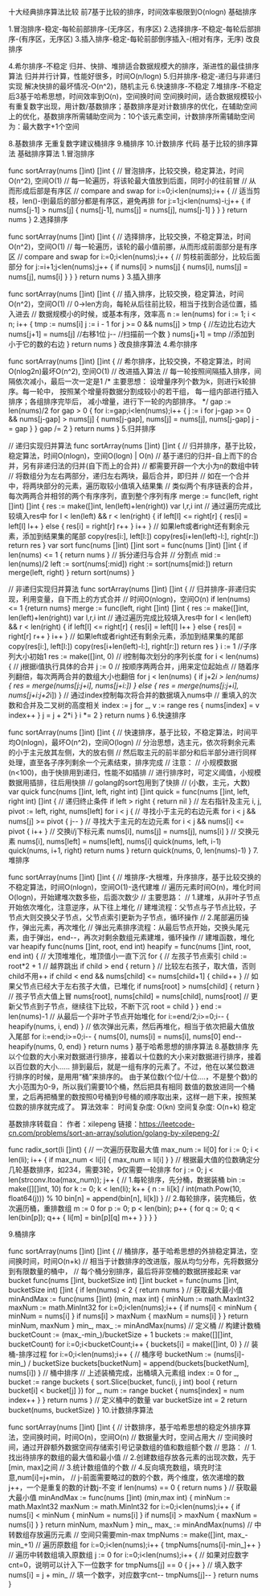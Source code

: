 十大经典排序算法比较
前7基于比较的排序，时间效率极限到O(nlogn)
基础排序

1.冒泡排序-稳定-每轮前部排序-(无序区，有序区)
2.选择排序-不稳定-每轮后部排序-(有序区，无序区)
3.插入排序-稳定-每轮前部倒序插入-(相对有序，无序)
改良排序

4.希尔排序-不稳定
归并、快排、堆排适合数据规模大的排序，渐进性的最佳排序算法
归并并行计算，性能好很多，时间O(n/logn)
5.归并排序-稳定-递归与非递归实现
解决快排的最坏情况-O(n^2)，随机主元
6.快速排序-不稳定
7.堆排序-不稳定
后3基于哈希思想，时间效率到O(n)，空间换时间
空间换时间，适合数据规模较小
有重复数字出现，用计数/基数排序；基数排序是对计数排序的优化，在辅助空间上的优化，基数排序所需辅助空间为：10个该元素空间，计数排序所需辅助空间为：最大数字+1个空间

8.基数排序
无重复数字建议桶排序
9.桶排序
10.计数排序
代码
基于比较的排序算法
基础排序算法
1.冒泡排序


func sortArray(nums []int) []int {
    // 冒泡排序，比较交换，稳定算法，时间O(n^2), 空间O(1)
	// 每一轮遍历，将该轮最大值放到后面，同时小的往前冒
	// 从而形成后部是有序区
	// compare and swap
	for i:=0;i<len(nums);i++ {
		// 适当剪枝，len()-i到最后的部分都是有序区，避免再排
		for j:=1;j<len(nums)-i;j++ {
			if nums[j-1] > nums[j] {
				nums[j-1], nums[j] = nums[j], nums[j-1]
			}
		}
	}
	return nums
}
2.选择排序


func sortArray(nums []int) []int {
	// 选择排序，比较交换，不稳定算法，时间O(n^2)，空间O(1)
	// 每一轮遍历，该轮的最小值前挪，从而形成前面部分是有序区
	// compare and swap
	for i:=0;i<len(nums);i++ {
		// 剪枝前面部分，比较后面部分
		for j:=i+1;j<len(nums);j++ {
			if nums[i] > nums[j] {
				nums[i], nums[j] = nums[j], nums[i]
			}
		}
	}
	return nums
}
3.插入排序


func sortArray(nums []int) []int {
	// 插入排序，比较交换，稳定算法，时间O(n^2)，空间O(1)
	// 0->len方向，每轮从后往前比较，相当于找到合适位置，插入进去
	// 数据规模小的时候，或基本有序，效率高
	n := len(nums)
	for i := 1; i < n; i++ {
		tmp := nums[i]
		j := i - 1
		for j >= 0 && nums[j] > tmp { //左边比右边大
			nums[j+1] = nums[j] //右移1位
			j--                 //扫描前一个数
		}
		nums[j+1] = tmp //添加到小于它的数的右边
	}
	return nums
}
改良排序算法
4.希尔排序


func sortArray(nums []int) []int {
	// 希尔排序，比较交换，不稳定算法，时间O(nlog2n)最坏O(n^2), 空间O(1)
	// 改进插入算法
	// 每一轮按照间隔插入排序，间隔依次减小，最后一次一定是1
	/*
	主要思想：
	设增量序列个数为k，则进行k轮排序。每一轮中，
	按照某个增量将数据分割成较小的若干组，
	每一组内部进行插入排序；各组排序完毕后，
	减小增量，进行下一轮的内部排序。
	*/
	gap := len(nums)/2
	for gap > 0 {
		for i:=gap;i<len(nums);i++ {
			j := i
			for j-gap >= 0 && nums[j-gap] > nums[j] {
				nums[j-gap], nums[j] = nums[j], nums[j-gap]
				j -= gap
			}
		}
		gap /= 2
	}
	return nums
}
5.归并排序


// 递归实现归并算法
func sortArray(nums []int) []int {
	// 归并排序，基于比较，稳定算法，时间O(nlogn)，空间O(logn) | O(n)
	// 基于递归的归并-自上而下的合并，另有非递归法的归并(自下而上的合并)
	// 都需要开辟一个大小为n的数组中转
	// 将数组分为左右两部分，递归左右两块，最后合并，即归并
	// 如在一个合并中，将两块部分的元素，遍历取较小值填入结果集
	// 类似两个有序链表的合并，每次两两合并相邻的两个有序序列，直到整个序列有序
	merge := func(left, right []int) []int {
		res := make([]int, len(left)+len(right))
		var l,r,i int
		// 通过遍历完成比较填入res中
		for l < len(left) && r < len(right) {
			if left[l] <= right[r] {
				res[i] = left[l]
				l++
			} else {
				res[i] = right[r]
				r++
			}
			i++
		}
		// 如果left或者right还有剩余元素，添加到结果集的尾部
		copy(res[i:], left[l:])
		copy(res[i+len(left)-l:], right[r:])
		return res
	}
	var sort func(nums []int) []int
	sort = func(nums []int) []int {
		if len(nums) <= 1 {
			return nums
		}
		// 拆分递归与合并
		// 分割点
		mid := len(nums)/2
		left := sort(nums[:mid])
		right := sort(nums[mid:])
		return merge(left, right)
	}
	return sort(nums)
}

// 非递归实现归并算法
func sortArray(nums []int) []int {
	// 归并排序-非递归实现，利用变量，自下而上的方式合并
	// 时间O(nlogn)，空间O(n)
	if len(nums) <= 1 {return nums}
	merge := func(left, right []int) []int {
		res := make([]int, len(left)+len(right))
		var l,r,i int
		// 通过遍历完成比较填入res中
		for l < len(left) && r < len(right) {
			if left[l] <= right[r] {
				res[i] = left[l]
				l++
			} else {
				res[i] = right[r]
				r++
			}
			i++
		}
		// 如果left或者right还有剩余元素，添加到结果集的尾部
		copy(res[i:], left[l:])
		copy(res[i+len(left)-l:], right[r:])
		return res
	}
	i := 1 //子序列大小初始1
	res := make([]int, 0)
	// i控制每次划分的序列长度
	for i < len(nums) {
		// j根据i值执行具体的合并
		j := 0
		// 按顺序两两合并，j用来定位起始点
		// 随着序列翻倍，每次两两合并的数组大小也翻倍
		for j < len(nums) {
			if j+2*i > len(nums) {
				res = merge(nums[j:j+i], nums[j+i:])
			} else {
				res = merge(nums[j:j+i], nums[j+i:j+2*i])
			}
			// 通过index控制每次将合并的数据填入nums中
			// 重填入的次数和合并及二叉树的高度相关
			index := j
			for _, v := range res {
				nums[index] = v
				index++
			}
			j = j + 2*i
		}
		i *= 2
	}
	return nums
}
6.快速排序


func sortArray(nums []int) []int {
    // 快速排序，基于比较，不稳定算法，时间平均O(nlogn)，最坏O(n^2)，空间O(logn)
	// 分治思想，选主元，依次将剩余元素的小于主元放其左侧，大的放右侧
	// 然后取主元的前半部分和后半部分进行同样处理，直至各子序列剩余一个元素结束，排序完成
	// 注意：
	// 小规模数据(n<100)，由于快排用到递归，性能不如插排
	// 进行排序时，可定义阈值，小规模数据用插排，往后用快排
	// golang的sort包用到了快排
	// (小数，主元，大数)
	var quick func(nums []int, left, right int) []int
	quick = func(nums []int, left, right int) []int {
		// 递归终止条件
		if left > right {
			return nil
		}
		// 左右指针及主元
		i, j, pivot := left, right, nums[left]
		for i < j {
			// 寻找小于主元的右边元素
			for i < j && nums[j] >= pivot {
				j--
			}
			// 寻找大于主元的左边元素
			for i < j && nums[i] <= pivot {
				i++
			}
			// 交换i/j下标元素
			nums[i], nums[j] = nums[j], nums[i]
		}
		// 交换元素
		nums[i], nums[left] = nums[left], nums[i]
		quick(nums, left, i-1)
		quick(nums, i+1, right)
		return nums
	}
	return quick(nums, 0, len(nums)-1)
}
7.堆排序


func sortArray(nums []int) []int {
    // 堆排序-大根堆，升序排序，基于比较交换的不稳定算法，时间O(nlogn)，空间O(1)-迭代建堆
	// 遍历元素时间O(n)，堆化时间O(logn)，开始建堆次数多些，后面次数少 
	// 主要思路：
	// 1.建堆，从非叶子节点开始依次堆化，注意逆序，从下往上堆化
	// 建堆流程：父节点与子节点比较，子节点大则交换父子节点，父节点索引更新为子节点，循环操作
	// 2.尾部遍历操作，弹出元素，再次堆化
	// 弹出元素排序流程：从最后节点开始，交换头尾元素，由于弹出，end--，再次对剩余数组元素建堆，循环操作
	// 建堆函数，堆化
	var heapify func(nums []int, root, end int)
	heapify = func(nums []int, root, end int) {
		// 大顶堆堆化，堆顶值小一直下沉
		for {
			// 左孩子节点索引
			child := root*2 + 1
			// 越界跳出
			if child > end {
				return
			}
			// 比较左右孩子，取大值，否则child不用++
			if child < end && nums[child] <= nums[child+1] {
				child++
			}
			// 如果父节点已经大于左右孩子大值，已堆化
			if nums[root] > nums[child] {
				return
			}
			// 孩子节点大值上冒
			nums[root], nums[child] = nums[child], nums[root]
			// 更新父节点到子节点，继续往下比较，不断下沉
			root = child
		}
	}
	end := len(nums)-1
	// 从最后一个非叶子节点开始堆化
	for i:=end/2;i>=0;i-- {
		heapify(nums, i, end)
	}
	// 依次弹出元素，然后再堆化，相当于依次把最大值放入尾部
	for i:=end;i>=0;i-- {
		nums[0], nums[i] = nums[i], nums[0]
		end--
		heapify(nums, 0, end)
	}
	return nums
}
基于哈希思想的排序算法
8.基数排序
先以个位数的⼤小来对数据进⾏排序，接着以十位数的⼤小来对数据进⾏排序，接着以百位数的⼤小......
排到最后，就是一组有序的元素了。不过，他在以某位数进行排序的时候，是⽤用“桶”来排序的。
由于某位数(个位/⼗位....，不是整个数)的⼤小范围为0-9，所以我们需要10个桶，然后把具有相同 数值的数放进同⼀个桶⾥，之后再把桶里的数按照0号桶到9号桶的顺序取出来，这样一趟下来，按照某位数的排序就完成了。
算法效率：
时间复杂度: O(kn)
空间复杂度: O(n+k)
稳定

基数排序转载自：
作者：xilepeng
链接：https://leetcode-cn.com/problems/sort-an-array/solution/golang-by-xilepeng-2/


func radix_sort(li []int) {
	// 一次遍历获取最大值
    max_num := li[0]
    for i := 0; i < len(li); i++ {
        if max_num < li[i] {
            max_num = li[i]
        }
    }
	// 根据最大值的位数确定分几轮基数排序，如234，需要3轮，9仅需要一轮排序
    for j := 0; j < len(strconv.Itoa(max_num)); j++ {
		// 1.每轮排序，先分桶，数据装桶
        bin := make([][]int, 10)
        for k := 0; k < len(li); k++ {
            n := li[k] / int(math.Pow(10, float64(j))) % 10
            bin[n] = append(bin[n], li[k])
        }
		// 2.每轮排序，装完桶后，依次遍历桶，重排数组
        m := 0
        for p := 0; p < len(bin); p++ {
            for q := 0; q < len(bin[p]); q++ {
                li[m] = bin[p][q]
                m++
            }
        }
    }
}

9.桶排序

func sortArray(nums []int) []int {
    // 桶排序，基于哈希思想的外排稳定算法，空间换时间，时间O(n+k)
	// 相当于计数排序的改进版，服从均匀分布，先将数据分到有限数量的桶中，
	// 每个桶分别排序，最后将非空桶的数据拼接起来
	var bucket func(nums []int, bucketSize int) []int
	bucket = func(nums []int, bucketSize int) []int {
		if len(nums) < 2 {
			return nums
		}
		// 获取最大最小值
		minAndMax := func(nums []int) (min, max int) {
			minNum := math.MaxInt32
			maxNum := math.MinInt32
			for i:=0;i<len(nums);i++ {
				if nums[i] < minNum {
					minNum = nums[i]
				}
				if nums[i] > maxNum {
					maxNum = nums[i]
				}
			}
			return minNum, maxNum
		}
		min_, max_ := minAndMax(nums)
		// 定义桶
		// 构建计数桶
		bucketCount := (max_-min_)/bucketSize + 1
		buckets := make([][]int, bucketCount)
		for i:=0;i<bucketCount;i++ {
			buckets[i] = make([]int, 0)
		}
		// 装桶-排序过程
		for i:=0;i<len(nums);i++ {
			// 桶序号
			bucketNum := (nums[i]-min_) / bucketSize
			buckets[bucketNum] = append(buckets[bucketNum], nums[i])
		}
		// 桶中排序
		// 上述装桶完成，出桶填入元素组
		index := 0
		for _, bucket := range buckets {
			sort.Slice(bucket, func(i, j int) bool {
				return bucket[i] < bucket[j]
			})
			for _, num := range bucket {
				nums[index] = num
				index++
			}
		}
		return nums
	}
	// 定义桶中的数量
	var bucketSize int = 2
	return bucket(nums, bucketSize)
}
10.计数排序算法


func sortArray(nums []int) []int {
    // 计数排序，基于哈希思想的稳定外排序算法，空间换时间，时间O(n)，空间O(n)
	// 数据量大时，空间占用大
	// 空间换时间，通过开辟额外数据空间存储索引号记录数组的值和数组额个数
	// 思路：
	// 1.找出待排序的数组的最大值和最小值
	// 2.创建数组存放各元素的出现次数，先于[min, max]之间
	// 3.统计数组值的个数
	// 4.反向填充数组，填充时注意,num[i]=j+min，
	// j-前面需要略过的数的个数，两个维度，依次递增的数j++，一个是重复的数的计数j-不变
	if len(nums) == 0 {
		return nums
	}
	// 获取最大最小值
	minAndMax := func(nums []int) (min,max int) {
		minNum := math.MaxInt32
		maxNum := math.MinInt32
		for i:=0;i<len(nums);i++ {
			if nums[i] < minNum {
				minNum = nums[i]
			}
			if nums[i] > maxNum {
				maxNum = nums[i]
			}
		}
		return minNum, maxNum
	}
	min_, max_ := minAndMax(nums)
	// 中转数组存放遍历元素
	// 空间只需要min-max
	tmpNums := make([]int, max_-min_+1)
	// 遍历原数组
    for i:=0;i<len(nums);i++ {
		tmpNums[nums[i]-min_]++
	}
	// 遍历中转数组填入原数组
	j := 0
	for i:=0;i<len(nums);i++ {
		// 如果对应数字cnt=0，说明可以计入下一位数字
		for tmpNums[j] == 0 {
			j++
		}
		// 填入数字
		nums[i] = j + min_
		// 填一个数字，对应数字cnt--
		tmpNums[j]--
	}
	return nums
}